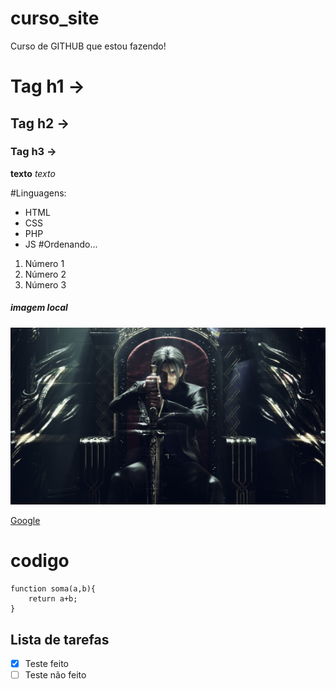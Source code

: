 # curso_site
Curso de GITHUB que estou fazendo!

# Tag h1 -> #
## Tag h2 -> ##
### Tag h3 -> ###

**texto**
*texto*

#Linguagens:
* HTML
* CSS
* PHP
* JS
#Ordenando...
1. Número 1
2. Número 2
3. Número 3


##### imagem local
![FF XV](img/ff.jpg)

[Google](https://www.google.com)

# codigo
```
function soma(a,b){
    return a+b;
}
```


## Lista de tarefas

- [x] Teste feito
- [ ] Teste não feito
